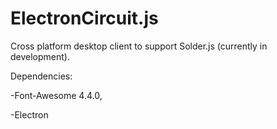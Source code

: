 # ElectronCircuit.js

Cross platform desktop client to support Solder.js (currently in development). 

Dependencies:

-Font-Awesome 4.4.0,

-Electron
